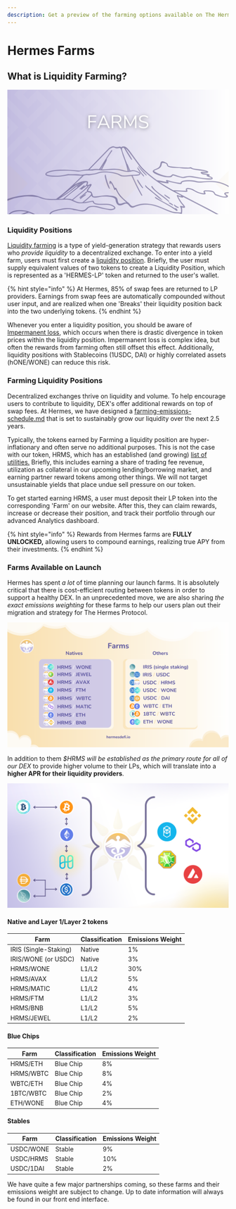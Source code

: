 ```yaml
---
description: Get a preview of the farming options available on The Hermes Protocol
---
```


# Hermes Farms

## What is Liquidity Farming?

![](../.gitbook/assets/farms.png)

### Liquidity Positions

[Liquidity farming](https://wiki.hermesdefi.io/index.php?title=Introduction\_To\_DeFi#Yield\_Farming) is a type of yield-generation strategy that rewards users who _provide liquidity_ to a decentralized exchange. To enter into a yield farm, users must first create a [liquidity position](https://wiki.hermesdefi.io/index.php?title=How\_To\_Create\_an\_LP\_Pair). Briefly, the user must supply equivalent values of two tokens to create a Liquidity Position, which is represented as a 'HERMES-LP' token and returned to the user's wallet.&#x20;

{% hint style="info" %}
At Hermes, 85% of swap fees are returned to LP providers. Earnings from swap fees are automatically compounded without user input, and are realized when one 'Breaks' their liquidity position back into the two underlying tokens.
{% endhint %}

Whenever you enter a liquidity position, you should be aware of [Impermanent loss](https://wiki.hermesdefi.io/index.php?title=Introduction\_To\_DeFi#Impermanent\_Loss), which occurs when there is drastic divergence in token prices within the liquidity position. Impermanent loss is complex idea, but often the rewards from farming often still offset this effect. Additionally, liquidity positions with Stablecoins (1USDC, DAI) or highly correlated assets (hONE/WONE) can reduce this risk.

### Farming Liquidity Positions

Decentralized exchanges thrive on liquidity and volume. To help encourage users to contribute to liquidity, DEX's offer additional rewards on top of swap fees. At Hermes, we have designed a  [farming-emissions-schedule.md](../tokenomics/farming-emissions-schedule.md "mention") that is set to sustainably grow our liquidity over the next 2.5 years.&#x20;

Typically, the tokens earned by Farming a liquidity position are hyper-inflationary and often serve no additional purposes. This is not the case with our token, HRMS, which has an established (and growing) [list of utilities.](../tokenomics/tokens-iris-plts-and-hrms.md#usdhrms-utility-and-ecosystem) Briefly, this includes earning a share of trading fee revenue, utilization as collateral in our upcoming lending/borrowing market, and earning partner reward tokens among other things. We will not target unsustainable yields that place undue sell pressure on our token.&#x20;

To get started earning HRMS, a user must deposit their LP token into the corresponding 'Farm' on our website. After this, they can claim rewards, increase or decrease their position, and track their portfolio through our advanced Analytics dashboard.

{% hint style="info" %}
Rewards from Hermes farms are **FULLY UNLOCKED,** allowing users to compound earnings, realizing true APY from their investments.
{% endhint %}

### Farms Available on Launch

Hermes has spent _a lot_ of time planning our launch farms. It is absolutely critical that there is cost-efficient routing between tokens in order to support a healthy DEX. In an unprecedented move, we are also sharing _the exact emissions weighting_ for these farms to help our users plan out their migration and strategy for The Hermes Protocol.&#x20;

![](<../.gitbook/assets/Farm List UPDATE.png>)

In addition to them _$HRMS will be established as the primary route for all of our DEX_ to provide higher volume to their LPs, which will translate into a **higher APR for their liquidity providers**.

![](../.gitbook/assets/Routing.png)

#### Native and Layer 1/Layer 2 tokens

| Farm                  | Classification | Emissions Weight |
| --------------------- | -------------- | ---------------- |
| IRIS (Single-Staking) | Native         | 1%               |
| IRIS/WONE (or USDC)   | Native         | 3%               |
| HRMS/WONE             | L1/L2          | 30%              |
| HRMS/AVAX             | L1/L2          | 5%               |
| HRMS/MATIC            | L1/L2          | 4%               |
| HRMS/FTM              | L1/L2          | 3%               |
| HRMS/BNB              | L1/L2          | 5%               |
| HRMS/JEWEL            | L1/L2          | 2%               |

#### Blue Chips

| Farm      | Classification | Emissions Weight |
| --------- | -------------- | ---------------- |
| HRMS/ETH  | Blue Chip      | 8%               |
| HRMS/WBTC | Blue Chip      | 8%               |
| WBTC/ETH  | Blue Chip      | 4%               |
| 1BTC/WBTC | Blue Chip      | 2%               |
| ETH/WONE  | Blue Chip      | 4%               |

#### Stables

| Farm      | Classification | Emissions Weight |
| --------- | -------------- | ---------------- |
| USDC/WONE | Stable         | 9%               |
| USDC/HRMS | Stable         | 10%              |
| USDC/1DAI | Stable         | 2%               |



We have quite a few major partnerships coming, so these farms and their emissions weight are subject to change. Up to date information will always be found in our front end interface.
